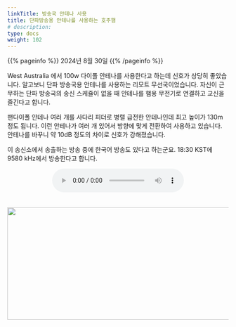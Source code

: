 ```yaml
---
linkTitle: 방송국 안테나 사용
title: 단파방송용 안테나를 사용하는 호주햄
# description:
type: docs
weight: 102
---
```


{{% pageinfo %}}
2024년 8월 30일
{{% /pageinfo %}}


West Australia 에서 100w 다이폴 안테나를 사용한다고 하는데 신호가 상당히 좋았습니다. 알고보니 단파 방송국용 안테나를 사용하는 리모트 무선국이었습니다. 자신이 근무하는 단파 방송국의 송신 스케쥴이 없을 때 안테나를 햄용 무전기로 연결하고 교신을 즐긴다고 합니다.

팬다이폴 안테나 여러 개를 사다리 피더로 병렬 급전한 안테나인데 최고 높이가 130m 정도 됩니다. 이런 안테나가 여러 개 있어서 방향에 맞게 전환하여 사용하고 있습니다. 안테나를 바꾸니 약 10dB 정도의 차이로 신호가 강해졌습니다.

이 송신소에서 송출하는 방송 중에 한국어 방송도 있다고 하는군요. 18:30 KST에 9580 kHz에서 방송한다고 합니다.


<center><audio src="https://blog.kakaocdn.net/dn/dff1bC/btsJlqB2PZK/kmuhcKIvdHuPPEMxl54BSK/tfile.mp3" controls="controls"></audio></center><br>
<br>
<img src="/recording/img/vk6jms.png" style="width:600px;height:256"><br> 

<br>


